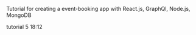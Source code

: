 Tutorial for creating a event-booking app with React.js, GraphQl, Node.js, MongoDB

tutorial 5 18:12

